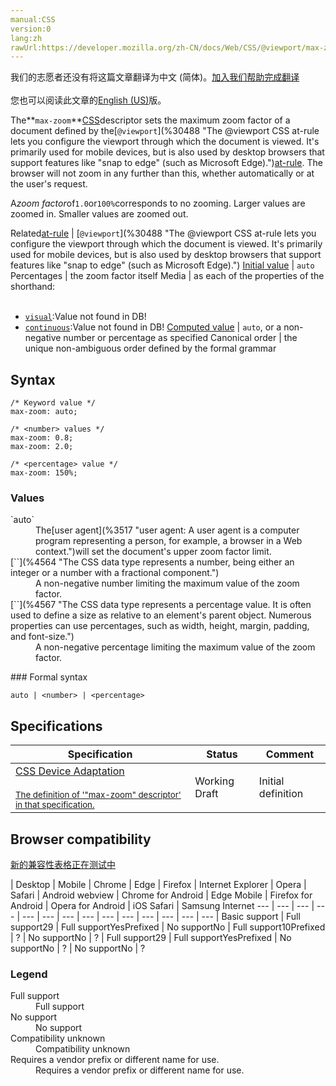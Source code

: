 ```yaml
---
manual:CSS
version:0
lang:zh
rawUrl:https://developer.mozilla.org/zh-CN/docs/Web/CSS/@viewport/max-zoom
---
```




<bdi>我们的志愿者还没有将这篇文章翻译为<bdi>中文 (简体)</bdi>。[加入我们帮助完成翻译](%31048 "")<br></br>您也可以阅读此文章的[English (US)](%31049 "")版。</bdi>






The**`max-zoom`**[CSS](%427 "")descriptor sets the maximum zoom factor of a document defined by the[`@viewport`](%30488 "The @viewport CSS at-rule lets you configure the viewport through which the document is viewed. It's primarily used for mobile devices, but is also used by desktop browsers that support features like "snap to edge" (such as Microsoft Edge).")[at-rule](%4443 ""). The browser will not zoom in any further than this, whether automatically or at the user&#39;s request.



A*zoom factor*of`1.0`or`100%`corresponds to no zooming. Larger values are zoomed in. Smaller values are zoomed out.


Related[at-rule](%4443 "") | [`@viewport`](%30488 "The @viewport CSS at-rule lets you configure the viewport through which the document is viewed. It's primarily used for mobile devices, but is also used by desktop browsers that support features like "snap to edge" (such as Microsoft Edge).") 
[Initial value](%28552 "") | `auto` 
Percentages | the zoom factor itself 
Media | as each of the properties of the shorthand:<br></br>
* [`visual`](%30489 "The documentation about this has not yet been written; please consider contributing!"):Value not found in DB!
* [`continuous`](%30490 "The documentation about this has not yet been written; please consider contributing!"):Value not found in DB! 
[Computed value](%28556 "") | `auto`, or a non-negative number or percentage as specified 
Canonical order | the unique non-ambiguous order defined by the formal grammar 


## Syntax<a name="Syntax"></a>

```
/* Keyword value */
max-zoom: auto;

/* <number> values */
max-zoom: 0.8;
max-zoom: 2.0;

/* <percentage> value */
max-zoom: 150%;
```

### Values<a name="Values"></a>
<dl><dt id=''>`auto`</dt><dd>The[user agent](%3517 "user agent: A user agent is a computer program representing a person, for example, a browser in a Web context.")will set the document&#39;s upper zoom factor limit.</dd><dt id=''>[`<number>`](%4564 "The <number> CSS data type represents a number, being either an integer or a number with a fractional component.")</dt><dd>A non-negative number limiting the maximum value of the zoom factor.</dd><dt id=''>[`<percentage>`](%4567 "The <percentage> CSS data type represents a percentage value. It is often used to define a size as relative to an element's parent object. Numerous properties can use percentages, such as width, height, margin, padding, and font-size.")</dt><dd>A non-negative percentage limiting the maximum value of the zoom factor.</dd></dl>
### Formal syntax<a name="Formal_syntax"></a>

```
auto | <number> | <percentage>
```

## Specifications<a name="Specifications"></a>

Specification | Status | Comment 
 ---  |  ---  |  ---  | 
[CSS Device Adaptation<br></br><small>The definition of &#39;&quot;max-zoom&quot; descriptor&#39; in that specification.</small>](%31050 "") | Working Draft | Initial definition 


## Browser compatibility<a name="Browser_compatibility"></a>
[新的兼容性表格正在测试中<i></i>](%3360 "")

 | <abbr>Desktop<i></i></abbr> | <abbr>Mobile<i></i></abbr> 
 | <abbr>Chrome<i></i></abbr> | <abbr>Edge<i></i></abbr> | <abbr>Firefox<i></i></abbr> | <abbr>Internet Explorer<i></i></abbr> | <abbr>Opera<i></i></abbr> | <abbr>Safari<i></i></abbr> | <abbr>Android webview<i></i></abbr> | <abbr>Chrome for Android<i></i></abbr> | <abbr>Edge Mobile<i></i></abbr> | <abbr>Firefox for Android<i></i></abbr> | <abbr>Opera for Android<i></i></abbr> | <abbr>iOS Safari<i></i></abbr> | <abbr>Samsung Internet<i></i></abbr> 
 ---  |  ---  |  ---  |  ---  |  ---  |  ---  |  ---  |  ---  |  ---  |  ---  |  ---  |  ---  |  ---  |  ---  | 
Basic support | <abbr>Full support</abbr>29 | <abbr>Full support</abbr>Yes<abbr>Prefixed<i></i></abbr> | <abbr>No support</abbr>No | <abbr>Full support</abbr>10<abbr>Prefixed<i></i></abbr> | <abbr>?</abbr> | <abbr>No support</abbr>No | <abbr>?</abbr> | <abbr>Full support</abbr>29 | <abbr>Full support</abbr>Yes<abbr>Prefixed<i></i></abbr> | <abbr>No support</abbr>No | <abbr>?</abbr> | <abbr>No support</abbr>No | <abbr>?</abbr> 


### Legend<a name="Legend"></a>
<dl><dt id=''><abbr>Full support</abbr></dt><dd>Full support</dd><dt id=''><abbr>No support</abbr></dt><dd>No support</dd><dt id=''><abbr>Compatibility unknown</abbr></dt><dd>Compatibility unknown</dd><dt id=''><abbr>Requires a vendor prefix or different name for use.<i></i></abbr></dt><dd>Requires a vendor prefix or different name for use.</dd></dl>



